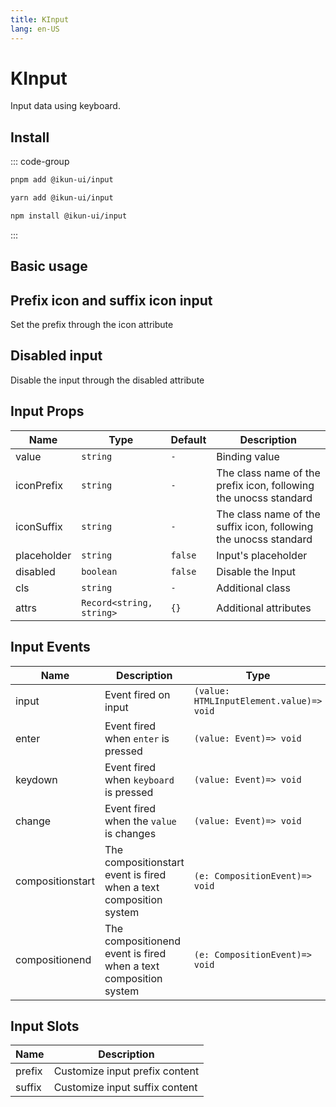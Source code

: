 ```yaml
---
title: KInput
lang: en-US
---
```


# KInput

Input data using keyboard.

## Install

::: code-group

```bash [pnpm]
pnpm add @ikun-ui/input
```

```bash [yarn]
yarn add @ikun-ui/input
```

```bash [npm]
npm install @ikun-ui/input
```

:::

## Basic usage

<demo src="../../../../example/input/basic.svelte" github="Input"></demo>

## Prefix icon and suffix icon input

Set the prefix through the icon attribute

<demo src="../../../../example/input/prefix.svelte" github="Input"></demo>

## Disabled input

Disable the input through the disabled attribute

<demo src="../../../../example/input/disabled.svelte" github="Input"></demo>

## Input Props

| Name        | Type                     | Default | Description                                                      |
| ----------- | ------------------------ | ------- | ---------------------------------------------------------------- |
| value       | `string`                 | `-`     | Binding value                                                    |
| iconPrefix  | `string`                 | `-`     | The class name of the prefix icon, following the unocss standard |
| iconSuffix  | `string`                 | `-`     | The class name of the suffix icon, following the unocss standard |
| placeholder | `string`                 | `false` | Input's placeholder                                              |
| disabled    | `boolean`                | `false` | Disable the Input                                                |
| cls         | `string`                 | `-`     | Additional class                                                 |
| attrs       | `Record<string, string>` | `{}`    | Additional attributes                                            |

## Input Events

| Name             | Description                                                        | Type                                     |
| ---------------- | ------------------------------------------------------------------ | ---------------------------------------- |
| input            | Event fired on input                                               | `(value: HTMLInputElement.value)=> void` |
| enter            | Event fired when `enter` is pressed                                | `(value: Event)=> void`                  |
| keydown          | Event fired when `keyboard` is pressed                             | `(value: Event)=> void`                  |
| change           | Event fired when the `value` is changes                            | `(value: Event)=> void`                  |
| compositionstart | The compositionstart event is fired when a text composition system | `(e: CompositionEvent)=> void`           |
| compositionend   | The compositionend event is fired when a text composition system   | `(e: CompositionEvent)=> void`           |

## Input Slots

| Name   | Description                    |
| ------ | ------------------------------ |
| prefix | Customize input prefix content |
| suffix | Customize input suffix content |

